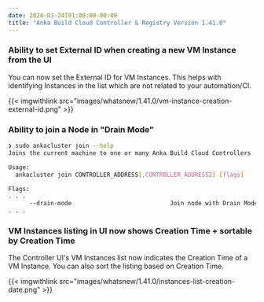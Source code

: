 ```yaml
---
date: 2024-01-24T01:00:00-00:00
title: "Anka Build Cloud Controller & Registry Version 1.41.0"
---
```


### Ability to set External ID when creating a new VM Instance from the UI

You can now set the External ID for VM Instances. This helps with identifying Instances in the list which are not related to your automation/CI.

{{< imgwithlink src="images/whatsnew/1.41.0/vm-instance-creation-external-id.png" >}}

### Ability to join a Node in "Drain Mode"

```bash
❯ sudo ankacluster join --help
Joins the current machine to one or many Anka Build Cloud Controllers

Usage:
  ankacluster join CONTROLLER_ADDRESS[,CONTROLLER_ADDRESS2] [flags]

Flags:
. . .
      --drain-mode                            Join node with Drain Mode
. . .

```

### VM Instances listing in UI now shows Creation Time + sortable by Creation Time

The Controller UI's VM Instances list now indicates the Creation Time of a VM Instance. You can also sort the listing based on Creation Time.

{{< imgwithlink src="images/whatsnew/1.41.0/instances-list-creation-date.png" >}}
